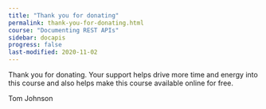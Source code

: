 ```yaml
---
title: "Thank you for donating"
permalink: thank-you-for-donating.html
course: "Documenting REST APIs"
sidebar: docapis
progress: false
last-modified: 2020-11-02
---
```


Thank you for donating. Your support helps drive more time and energy into this course and also helps make this course available online for free.

Tom Johnson
